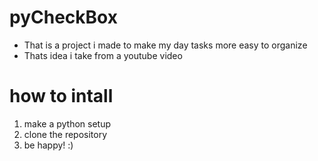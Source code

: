# pyCheckBox
* That is a project i made to make my day tasks more easy to organize
* Thats idea i take from a youtube video
# how to intall
1. make a python setup
2. clone the repository
3. be happy! :)
